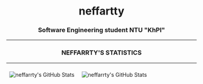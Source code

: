 <h1 align="center">neffartty</h1>
<h3 align="center">Software Engineering student NTU "KhPI"</h3>
<hr>
<h3 align="center">NEFFARRTY'S STATISTICS</h3>
<hr>
<img align="center" style="margin:0.5rem" src="https://github-readme-stats.vercel.app/api?username=neffarrty&show_icons=true&line_height=27&count_private=true&title_color=ffffff&text_color=c9cacc&icon_color=4AB097&bg_color=1A2B34" alt="neffarrty's GitHub Stats" />
<img align="center" style="margin:0.5rem" src="https://github-readme-stats.vercel.app/api/top-langs?username=neffarrty&show_icons=true&line_height=27&count_private=true&title_color=ffffff&text_color=c9cacc&icon_color=4AB097&bg_color=1A2B34" alt="neffarrty's GitHub Stats" />
